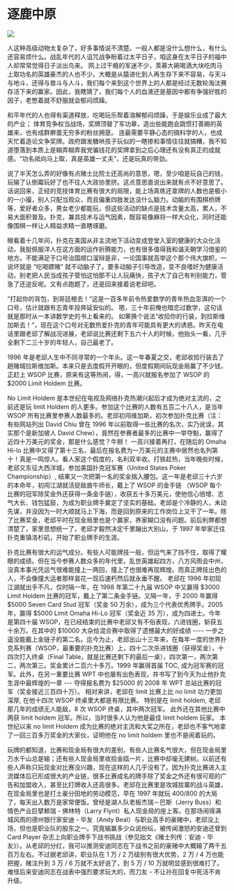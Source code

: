 # 逐鹿中原

![](http://media.cardplayer.com/assets/photos/000/006/335/medium_IMG_2664_Large_.JPG?1241709912)

人这种高级动物太复杂了，好多事情说不清楚。一般人都是没什么想什么，有什么还容易烦什么。战乱年代的人诅咒战争盼着过太平日子，咱这身在太平日子的福中人却常常觉得日子淡出鸟来。 网上过干瘾的军迷不少，羡慕大碗喝酒大块吃肉马上取功名的英雄豪杰的人也不少。大概是从猿进化到人再生存下来不容易，与天斗与地斗，还得与兽斗与人斗，我们每个来到这个世界上的人都是经过无数轮淘汰赛存活下来的赢家。因此，我瞎猜了，我们每个人的血液还是基因中都有争强好胜的因子，老憋着就不舒服就会郁闷烦躁。

和平年代的人也得有渠道释放，吃喝玩乐帮着溶解郁闷烦躁，于是娱乐业成了最大的产业； 体育竞争权当战场，奖牌顶替了军功章，造出些能跑会跳惯打善踢的英雄来，也有成群擀蛋无穷多的粉丝拥趸。 连最需要平静心态的搞科学的人，也成天忙着造论文争奖牌。政府跟发糖哄孩子玩似的一瞎掺和事情往往就搞糟，我不知道堕落到本质上是糊弄糊弄我党骗钱花的奖牌拿到之后心理还有没有真正的成就感。“功名祗向马上取，真是英雄一丈夫”，还是玩真的带劲。

说了半天怎么弄的好像有点赌士比院士还高尚的意思，嗯，至少咱是玩自己的钱，玩输了认倒霉玩好了也不往人大政协里挤。这点意思直说出来就有点不好意思了。话说回来，正经的竞技体育比赛有很大的局限，能上场真练还拿牌的人数也是极小的一小撮，别人只配当观众，而且偏重四肢发达没什么脑力。动脑的有围棋桥牌等，爱好者众多，男女老少都能玩，但这些活动的缺点是技术含量太高，累人，不易大面积普及。扑克，兼具技术与运气因素，既容易像麻将一样大众化，同时还能像围棋一样让人精益求精一直瞎琢磨。

眼看着十几年间，扑克在美国从非主流地下活动变成登堂入室的健康的大众化活动，我挺佩服洋人在这方面的运作折腾能力，也有很多值得我和谐天朝学习借鉴的地方。不能满足于口号治国顺口溜辩是非，一论国事就高举这个那个伟大旗帜，一说坏就是 “吃喝嫖赌” 就不动脑子了。要多动脑子引导改造，变不良嗜好为健康活动，别老把人民当成孩子管怕这怕那不让人玩痛快，孩子大了自己有判别能力，管急了还逆反呢。又有点跑题了，还是回来接着说老邱吧。

“打起你的背包，到哥廷根去！”这是一百多年前令热爱数学的青年热血澎湃的一个口号，估计就跟有志青年投奔延安似的。 嗯，三十年前俺也暗恋过数学，这句话就是那时从一本讲数学史的书上看来的。 如果换个说法“收拾你的行装，到拉斯维加斯去！”，现在这个口号对无数热爱扑克的青年可能具有更大的诱惑。昨天在电话里跟老邱了解战况进展，老邱说比赛还剩下五六十人的时候，他抬头一看，几乎全剩下二三十岁的年轻人，自己最老了。
 
1996 年是老邱人生中不同寻常的一个年头。这一年春夏之交，老邱收拾行装去了趟赌城拉斯维加斯。本来只是去度假开开眼的，但度假期间玩现金局赢了不少钱，正赶上 WSOP 比赛，原来有这等热闹，得，一高兴就报名参加了 WSOP 的 $2000 Limit Holdem 比赛。

No Limit Holdem 是本世纪在电视及网络扑克热潮兴起后才成为绝对主流的，之前还是玩 limit Holdem 的人更多。参加这个比赛的人数有五百二十八人，是当年 WSOP 所有比赛里参赛人数最多的。老邱初闯维加斯，初次参加扑克比赛（注：有些网站列出 David Chiu 曾在 1996 年以前取得一些比赛的名次，实乃讹误，其实那个是新加坡人 David Chew），竟然在参赛者最多的比赛中一举夺魁，赢得了近四十万美元的奖金，那是什么感觉？牛掰！ 一高兴接着再打，在随后的 Omaha Hi-lo 比赛中又得了第十三名，最后在报名费为一万美元的主赛中居然也名列第十！真是一鸣惊人。看人家这个假度的，名利双丰收。打铁趁热，当年晚些时候，老邱又东征大西洋城，参加美国扑克冠军赛（United States Poker Championship）, 结果又一次把第一名的奖金揣入腰包。这一年是老邱三十六岁的本命年，初闯江湖就活捉敌酋牛师长，戴上了 WSOP 的金手链 （WSOP 每个比赛的冠军除奖金外还获得一条金手链），收获五十多万美元，使他信心倍增、志气大长、钱包猛鼓，为成为职业牌手奠定了坚实的基础。老邱是个冷静的人，未动先谋，并没因为一时大顺就马上下海，而是回到原来的工作岗位上又干了一年。除了比赛奖金，老邱平时在现金局里也是个赢家，养家糊口没有问题。前后利弊都想清楚了，家里思想统一了，老邱才毅然决定千里蹦出大别山，于 1997 年举家迁往扑克重镇洛杉矶，开始了职业牌手的生涯。
 
扑克比赛有很大的运气成分。有些人可能牌技一般，但运气来了挡不住，取得了耀眼的成绩。但在当今参赛人数众多的年代里，乱世英雄起四方，八方风雨会中州，没真本事光凭运气很难能撞上一两回，撞上了也很难再现辉煌。而真正牌技出色的人，不会像撞大运者那样昙花一现后速朽然后就永垂不醒。 老邱在 1996 年初现江湖就出手不凡，仅时隔一年，在 1998 年第二十九届 WSOP 中又赢得 $3000 Limit Holdem 比赛的冠军，戴上了第二条金手链。又隔一年，于 2000 年赢得 $5000 Seven Card Stud 冠军（奖金 50 万余），成为三个代表优秀牌手。2005 年，赢得 $5000 Limit Omaha Hi-Lo 冠军（奖金近 35 万），成为四进士。今年是第四十届 WSOP，在已经结束的比赛中老邱又有不俗表现，六进钱圈，斩获五十余万。在其中的 $10000 大杂烩混合赛中取得了遗憾最大的好成绩 ---- 一步之遥没能戴上金链子的第二名。迄今为止，老邱出山十三年来，在每年一度的世界扑克系列赛（WSOP，最重要的扑克比赛）上，四十二次杀进钱圈（获得奖金），十四次打入终桌（Final Table，就是比赛还剩下的最后一桌），四次第一，两次第二，两次第三。奖金累计二百六十多万。1999 年赢得首届 TOC, 成为冠军赛的冠军。此外，在另一重要比赛 WPT 中也屡有出色表现，并书写了到今天为止他扑克生涯中最辉煌的一章 --- 夺得报名费为 $25000 的 2008 年 WPT 总站比赛的冠军（奖金接近三百四十万）。 相对来讲，老邱在 limit 比赛上比 no limit 功力更加深厚, 在他十四次 WSOP 终桌里大都是有限比赛。 特别是在 limit holdem, 老邱那几年的成绩无人能敌，8 次 WSOP 终桌，其中两次冠军。 此外还在其他比赛中两获 limit holdem 冠军。所以，当时很多人认为他是最佳 limit holdem 玩家。 本世纪以来 no limit Holdem 成为比赛的绝对主流和大奖之所在，老邱也不客气地拿了一回三百多万奖金的大家伙，证明他在 no limit holdem 里也不是闹着玩的。
 
玩牌的都知道，比赛和现金局有很大的差别，有些人比赛名气很大，但在现金局里万水千山总是输；还有些人现金局里收拾金瓯一片，比赛中却毫无建树。以前还有些人声称只玩现金对比赛没兴趣，现在这样的人几乎没有了。因为扑克比赛进入主流媒体后已形成很大的产业链，很多比赛成名的牌手除了奖金之外还有很可观的广告和加盟收入，甚至比打牌收入还高很多。老邱在比赛里是攻城拔寨的战斗英雄，在现金局里也是打土豪分田地的劳动模范，早在 1997 年就玩 400/800 的大局了，每天出入数万是家常便饭。曾经是湖人队老板杰瑞－巴斯（Jerry Buss）和情色产业巨擘赖瑞 - 佛林特（Larry Flynt）私人现金局的座上客。在那场闹得满城风雨的德州银行家安迪 - 毕友（Andy Beal）与职业高手的豪赌中，老邱没上场，但也是职业队的股东之一。究竟输赢多少众说纷纭，被传闻激怒的安迪还曾到 Card Player 杂志上向职业牌手下战书挑战（参见拙文《赌士列传：安迪 - 毕友》）。从老邱的分红，我可以推测安迪同志在下战书之前的豪赌中大概输了两千五百万左右。不过据老邱讲，职业队在 1 万 / 2 万级别有很大优势，2 万 / 4 万也能把握，赌注升到 3 万 / 6 万就不太好说了，到 5 万 / 10 万就明显感到很难打了。难怪后来安迪同志在战表中强烈要求玩大的，而刀友 - 不让孙在回复中死活不肯升级。
